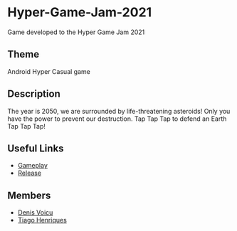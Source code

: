 # Hyper-Game-Jam-2021
Game developed to the Hyper Game Jam 2021

## Theme

Android Hyper Casual game

## Description

The year is 2050, we are surrounded by life-threatening asteroids! 
Only you have the power to prevent our destruction.
Tap Tap Tap to defend an Earth Tap Tap Tap!

## Useful Links

* [Gameplay]()
* [Release]()

## Members

* [Denis Voicu](https://github.com/Smeurfy)
* [Tiago Henriques](https://github.com/Toscan0)
